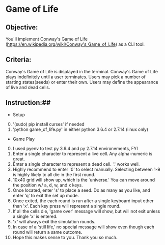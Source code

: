 # Game of Life #

## Objective: ##
You'll implement Conway's Game of Life (https://en.wikipedia.org/wiki/Conway's_Game_of_Life) as a CLI tool.

## Criteria: ##
Conway's Game of Life is displayed in the terminal.
Conway's Game of Life plays indefinitely until a user terminates.
Users may pick a number of starting states(seeds) or enter their own.
Users may define the appearance of live and dead cells.

## Instruction:## 

- Setup
0.  '(sudo) pip install curses' if needed
1.  'python game_of_life.py' in either python 3.6.4 or 2.7.14 (linux only)

- Game Play
0.  I used pyenv to test py 3.6.4 and py 2.7.14 environements, FYI
1.  Enter a single character to represent a live cell. Any alpha-numeric is great.
2.  Enter a single character to represent a dead cell.  '.' works well.
3.  Highly recommend to enter '0' to select manually.  Selecting between 1-9 is highly likely to all die in the
    first round.
4.  10x40 grid will show up, which is the 'universe.'  You can move around the position w/ a, d, w, and x keys.
5.  Once located, enter 's' to place a seed.  Do as many as you like, and enter 'q' to exit the set up mode.
6.  Once exited, the each round is run after a single keyboard input other than 'x'.  Each key press will represent
    a single round.
7.  If all the cells die, 'game over' message will show, but will not exit unless a single 'x' is entered.
8.  'x' will always exit the simulation rounds.
9.  In case of a 'still life,' no special message will show even though each round will return a same outcome.
10. Hope this makes sense to you.  Thank you so much.
